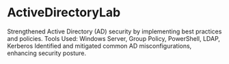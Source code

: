 # ActiveDirectoryLab
Strengthened Active Directory (AD) security by implementing best practices and policies. Tools Used: Windows Server, Group Policy, PowerShell, LDAP, Kerberos Identified and mitigated common AD misconfigurations, enhancing security posture.
